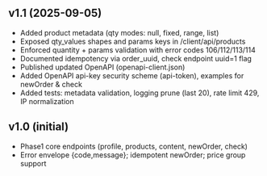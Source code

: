 ## v1.1 (2025-09-05)
* Added product metadata (qty modes: null, fixed, range, list)
* Exposed qty_values shapes and params keys in /client/api/products
* Enforced quantity + params validation with error codes 106/112/113/114
* Documented idempotency via order_uuid, check endpoint uuid=1 flag
* Published updated OpenAPI (openapi-client.json)
* Added OpenAPI api-key security scheme (api-token), examples for newOrder & check
* Added tests: metadata validation, logging prune (last 20), rate limit 429, IP normalization

## v1.0 (initial)
* Phase1 core endpoints (profile, products, content, newOrder, check)
* Error envelope {code,message}; idempotent newOrder; price group support